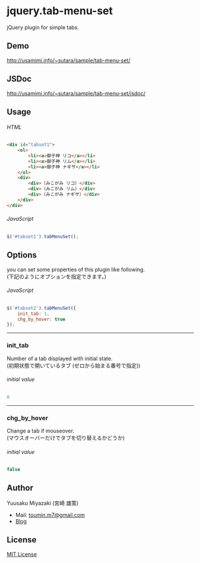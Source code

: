 # jquery.tab-menu-set
jQuery plugin for simple tabs.

## Demo
http://usamimi.info/~sutara/sample/tab-menu-set/

## JSDoc
http://usamimi.info/~sutara/sample/tab-menu-set/jsdoc/

## Usage

###### HTML
```html
<div id="tabset1">
	<ol>
		<li><a>御子神 リコ</a></li>
		<li><a>御子神 リム</a></li>
		<li><a>御子神 ナギサ</a></li>
	</ol>
	<div>
		<div>（みこがみ リコ）</div>
		<div>（みこがみ リム）</div>
		<div>（みこがみ ナギサ）</div>
	</div>
</div>
```
###### JavaScript
```javascript
$('#tabset1').tabMenuSet();
```

## Options

you can set some properties of this plugin like following.  
(下記のようにオプションを指定できます。)

###### JavaScript
```javascript
$('#tabset2').tabMenuSet({
	init_tab: 1,
	chg_by_hover: true
});
```

- - -
### init_tab
Number of a tab displayed with initial state.  
(初期状態で開いているタブ (ゼロから始まる番号で指定))

###### initial value
``` javascript
0
```
- - -
### chg_by_hover
Change a tab if mouseover.  
(マウスオーバーだけでタブを切り替えるかどうか)

###### initial value
``` javascript
false
```

## Author
Yuusaku Miyazaki (宮崎 雄策)

- Mail: toumin.m7@gmail.com
- [Blog](http://d.hatena.ne.jp/sutara_lumpur/20120424/1335269821)


## License
[MIT License](http://www.opensource.org/licenses/mit-license.php)
